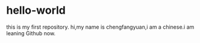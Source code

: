 # hello-world
this is my first repository.
hi,my name is chengfangyuan,i am a chinese.i am leaning Github now.
